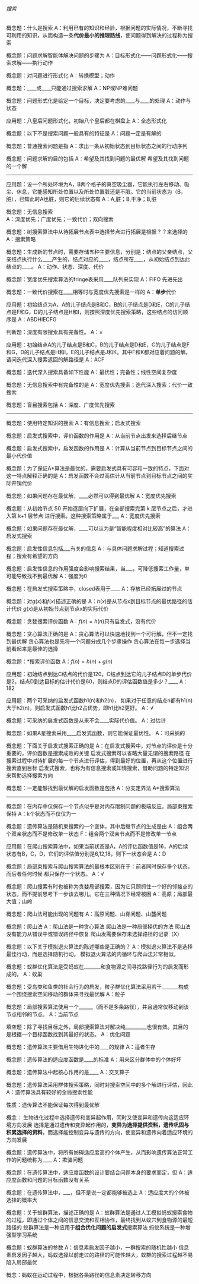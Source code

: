 ###### 搜索

概念题：什么是搜索
A：利用已有的知识和经验，根据问题的实际情况，不断寻找可利用的知识，从而构造一条**代价最小的推理路线**，使问题得到解决的过程称为搜索

概念题：问题求解智能体解决问题的步骤为
A：目标形式化——问题形式化——搜索求解——执行动作

概念题：对问题进行形式化
A：转换模型；动作

概念题：____或____只能通过搜索求解
A：NP或NP难问题

概念题：问题形式化是给定一个目标，决定要考虑的____与____的处理
A：动作与状态

应用题：八皇后问题形式化，初始八个皇后都在棋盘上
A：全态形式化

概念题：以下不是搜索问题一般具有的特征是
A：问题一定是有解的

概念题：普通搜索问题是指
A：求出一条从初始状态到目标状态之间的行动序列

概念题：问题求解的目的包括
A：希望及其找到问题的最优解
		希望及其找到问题的一个解

---

应用题：设一个所处环境为A，B两个格子的真空吸尘器，它能执行左右移动、吸尘、休息，它能感知所处位置以及所处位置脏还是不脏。它的当前状态为（B，脏），已知此时A也脏，则它的后续状态有
A：A,脏；B,干净；B,脏

概念题：无信息搜索	
A：深度优先；广度优先；一致代价；双向搜索

概念题：树搜索算法中从待拓展节点表中选择节点进行拓展是根据？？来选择的
A：搜索策略

概念题：生成新的节点时，需要存储五种主要信息，分别是：结点的父亲结点，父亲结点执行什么____产生的，结点对应的____，结点所在____，从初始结点到达此结点的____。
A：动作、状态、深度、代价

概念题：宽度优先搜索算法的fringe表采用____队列来实现
A：FIFO 先进先出

概念题：一致代价搜索在____相等时与宽度优先搜索是一样的
A：**单步**代价

应用题：初始结点为A，A的儿子结点是B和C，B的儿子结点是D和E，C的儿子结点是F和G，D的儿子结点是H和I，则按照深度优先搜索策略，这些结点的访问顺序是
A：ABDHIECFG

判断题：深度有限搜索具有完备性。
A：×

应用题：初始结点A的儿子结点是B和C，B的儿子结点是D和E，C的儿子结点是F和G，D的儿子结点是H和I，E的儿子结点是J和K。其中F和K都对应着问题的解。请问迭代深入搜索返回的解路径是
A：ACF

概念题：迭代深入搜索具备如下性能
A：最优性；完备性；线性空间复杂度

概念题：无信息搜索中有完备性的是
A：宽度优先搜索；迭代深入搜索；代价一致搜索

概念题：盲目搜索包括
A：深度、广度优先搜索

---

概念题：使用特定知识的搜索
A：有信息搜索；启发式搜索

概念题：启发式搜索中，评价函数的作用是
A：从当前节点出发来选择后继节点

概念题：启发式搜索中，启发函数的作用是
A：计算从当前节点到目标节点之间的最小代价值

概念题：为了保证A*算法是最优的，需要启发式具有可容和一致的特点，下面对这一特点解释正确的是
A：启发函数不会过高估计从当前节点到目标节点之间的实际开销代价

概念题：如果问题存在最优解，____必然可以得到最优解
A：宽度优先搜索

概念题：从初始节点 S0 开始逐层向下扩展，在全部搜索完第 k 层节点之后，才进入第 k+1 层节点 进行搜索。这种搜索策略属于___
A：宽度优先搜索

概念题：如果问题存在最优解，____可以认为是“智能程度相对比较高”的算法
A：启发式搜索

概念题：启发性信息包括___有关的信息
A：与具体问题求解过程；知道搜索过程；搜索有希望的方向

概念题：启发性信息的作用强度会影响搜索结果，当___，可降低搜索工作量，单可能导致找不到最优解
A：强度为0

概念题：在启发式搜索策略中，closed表用于____
A：存放已经拓展过的节点

概念题：对$g(x)$和$f(x)$描述正确的是
A：$h(x)$是从节点x到目标节点的最优路径的估计代价
		$g(x)$是从初始节点到节点x的实际代价

概念题：贪婪搜索评价函数
A：$f(n) = h(n)$只有启发式，没有代价

概念题：贪心算法正确的是
A：贪心算法可以快速地找到一个可行解，但不一定找到最优解
		贪心算法也是先将一个问题分成几个步骤操作
		贪心算法在每一步选择当前看起来是最佳的选择

概念题：*搜索评价函数
A：$f(n) = h(n) + g(n)$

应用题：初始结点到达C结点的代价是120，C结点到达它的儿子结点D的单步代价是2，结点D到达目标的估计代价是60，则结点D的评估函数值是多少？____
A：182

应用题：两个可采纳的启发式函数h1(n)和h2(n)， 如果对于任意的结点n都有h1(n)大于h2(n)，则启发式函数h1比h2占优势，即h1比h2更好。
A：√

概念题：可采纳的启发式函数是从来不会____实际代价值。
A：过估计

概念题：如果A星搜索采用____启发式函数，则它能保证最优性。
A：可采纳的

概念题：下面关于启发式搜索正确的是
A：在启发式搜索中，对节点的评价是十分重要的，评价函数是搜索成败的关键
		启发式搜索可以省略大量无谓的搜索路径
		在搜索过程中对待扩展的每一个节点进行评估，得到最好的位置，再从这个位置进行搜索直到目标
		启发式搜索，也称为有信息搜索或知情搜索，借助问题的特定知识来帮助选择搜索方向

概念题：一定能够找到最优解的启发函数是包括
A：分支定界法 A*搜索算法

---

概念题：在内存中仅保存一个节点似乎是对内存限制问题的极端反应。局部束搜索保持
A：k个状态而不仅仅为一

概念题：‏遗传算法是随机束搜索的一个变体，其中后继节点的生成是由
A：组合两个双亲状态而不是修改单一状态
F：组合两个双亲节点而不是修改单一节点

应用题：在爬山搜索算法中，如果当前状态是A，A的评估函数值是16，A的后续状态有B，C，D，它们的评估值分别是6,12,18，则下一状态会是
A：D

概念题：局部束搜索与爬山搜索算法的最根本区别在于：前者同时保存多个状态，而后者任何时候 都只保存一个状态。
A：√

概念题：‌爬山搜索有时也被称为贪婪局部搜索，因为它只顾抓住一个好的邻接点的状态，而不提前思考下一步该去哪儿。它在三种情况下经常被困
A：高原；局部最大值；山岭

概念题：爬山法可能出现的问题有
A：高原问题、山脊问题、山麓问题

概念题：爬山法
A：爬山法是一种贪心算法
		爬山法是一种局部择优的方法
		爬山法没有能力从错误中或错误路径中恢复
		爬山发需要保存未选择路径的记录（X）

概念题：‌以下关于模拟退火算法的陈述哪些是正确的？
A：模拟退火算法不是选择最佳行动，而是选择随机行动。
		模拟退火算法的内循环与爬山法非常相似。

概念题：蚁群优化算法是受蚂蚁在_______和食物源之间寻找路径行为的启发而形成的。
A：蚁巢

概念题：‎受鸟类和鱼类的社会行为的启发，粒子群优化算法采用若干_______构成一个围绕搜索空间移动的群体来寻找最优解
A：粒子

概念题：‍局部搜索算法使用一个______（而不是多条路径），并且通常仅移动到该节点相邻的节点。
A：当前节点

填空题：‏除了寻找目标之外，局部搜索算法对解决纯_________也很有效。其目的是根据一个目标函数找到其最好的状态。
A：优化问题

概念题：遗传算法主要借用生物进化中的____的规律
A：适者生存

概念题：遗传算法的适应度函数是____的标准
A：用来区分群体中的个体好坏

概念题：遗传算法中起核心作用的是____
A：交叉算子

概念题：遗传算法采用群体搜索策略，同时对搜索空间中的多个解进行评估，因此
A：遗传算法具有较好的全局搜索性能

性质：遗传算法不能保证每次得到最优解

概念：
		生物进化过程中选择遗传和变异起作用，同时又使变异和遗传向这适应环境方向发展
		选择是通过遗传和变异起作用的，**变异为选择提供资料，遗传巩固与积累选择的资料**，而选择能控制变异与遗传的方向，使变异和遗传向着适应环境的方向发展

概念题：遗传算法中，将所有妨碍适应度高的个体产生，从而影响遗传算法正常工作的问题统称为____
A：欺骗问题

概念题：在遗传算法中，适应度函数的设计要结合问题本身的要求而定，但
A：适应度函数和问题的目标函数没有关系

概念题：在遗传算法中，___，但不是说一定都能够被选上
A：适应度大的个体被选择的概率大

概念题：关于蚁群算法，描述正确的是
A：蚁群算法是通过人工模拟蚂蚁搜索食物的过程，即通过个体之间的信息交流和互相协作，最终找到从蚁穴到食物源的最短路径的
		蚁群算法是一种应用于**组合优化问题的启发式**搜索算法
		蚂蚁系统是一种增强型学习系统

概念题：蚁群算法的参数
A：信息素启发因子越小，一群搜索的随机性越小
		信息素启发因子越大，蚂蚁选择以前走过的路径的可能性越大，蚁群的搜索过程越不易陷入局部最优

概念：蚂蚁在运动过程中，根据各条路径的信息素决定转移方向

